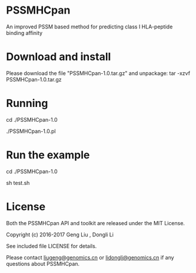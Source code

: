 # PSSMHCpan
An improved PSSM based method for predicting class I HLA-peptide binding affinity
# Download and install
Please download the file "PSSMHCpan-1.0.tar.gz" and unpackage: tar -xzvf PSSMHCpan-1.0.tar.gz
# Running
cd ./PSSMHCpan-1.0

 ./PSSMHCpan-1.0.pl

# Run the example
cd ./PSSMHCpan-1.0

sh test.sh

# License
Both the PSSMHCpan API and toolkit are released under the MIT License.

Copyright (c) 2016-2017 Geng Liu , Dongli Li

See included file LICENSE for details.

Please contact liugeng@genomics.cn or lidongli@genomics.cn if any questions about PSSMHCpan.
